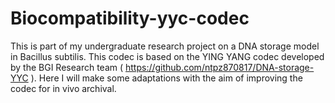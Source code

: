 # Biocompatibility-yyc-codec
This is part of my undergraduate research project on a DNA storage model in Bacillus subtilis. This codec is based on the YING YANG codec developed by the BGI Research team ( https://github.com/ntpz870817/DNA-storage-YYC ). Here I will make some adaptations with the aim of improving the codec for in vivo archival.
